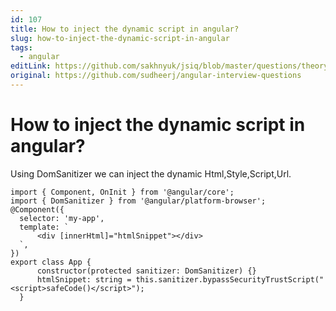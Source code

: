 ```yaml
---
id: 107
title: How to inject the dynamic script in angular?
slug: how-to-inject-the-dynamic-script-in-angular
tags:
  - angular
editLink: https://github.com/sakhnyuk/jsiq/blob/master/questions/theory/angular/107.md
original: https://github.com/sudheerj/angular-interview-questions
---
```


# How to inject the dynamic script in angular?

Using DomSanitizer we can inject the dynamic Html,Style,Script,Url.

```
import { Component, OnInit } from '@angular/core';
import { DomSanitizer } from '@angular/platform-browser';
@Component({
  selector: 'my-app',
  template: `
      <div [innerHtml]="htmlSnippet"></div>
  `,
})
export class App {
      constructor(protected sanitizer: DomSanitizer) {}
      htmlSnippet: string = this.sanitizer.bypassSecurityTrustScript("<script>safeCode()</script>");
  }
```